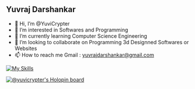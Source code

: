 ## Yuvraj Darshankar

- 👋 Hi, I’m @YuviCrypter
- 👀 I’m interested in Softwares and Programming
- 🌱 I’m currently learning Computer Science Engineering
- 💞️ I’m looking to collaborate on Programming 3d Designned Softwares or Websites
- 📫 How to reach me Gmail : yuvrajdarshankar@gmail.com

[![My Skills](https://skillicons.dev/icons?i=js,html,css)](https://skillicons.dev)

<!---
YuviCrypter/YuviCrypter is a ✨ special ✨ repository because its `README.md` (this file) appears on your GitHub profile.
You can click the Preview link to take a look at your changes.
--->
[![@yuvicrypter's Holopin board](https://holopin.me/yuvicrypter)](https://holopin.io/@yuvicrypter)
